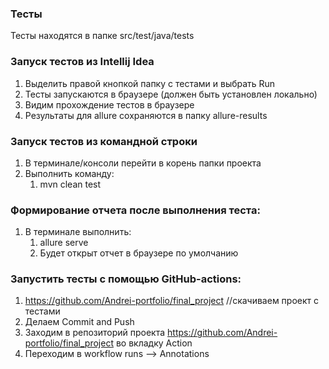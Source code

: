 ### Тесты
Тесты находятся в папке src/test/java/tests

### Запуск тестов из Intellij Idea
1. Выделить правой кнопкой папку с тестами и выбрать Run
2. Тесты запускаются в браузере (должен быть установлен локально)
3. Видим прохождение тестов в браузере
4. Результаты для allure сохраняются в папку allure-results

### Запуск тестов из командной строки
1. В терминале/консоли перейти в корень папки проекта
2. Выполнить команду:
    1. mvn clean test

### Формирование отчета после выполнения теста:
1. В терминале выполнить:
   1. allure serve
   2. Будет открыт отчет в браузере по умолчанию

### Запустить тесты с помощью GitHub-actions:
1. https://github.com/Andrei-portfolio/final_project //скачиваем проект с тестами
2. Делаем Commit and Push
3. Заходим в репозиторий проекта https://github.com/Andrei-portfolio/final_project во вкладку Action
4. Переходим в workflow runs --> Annotations

